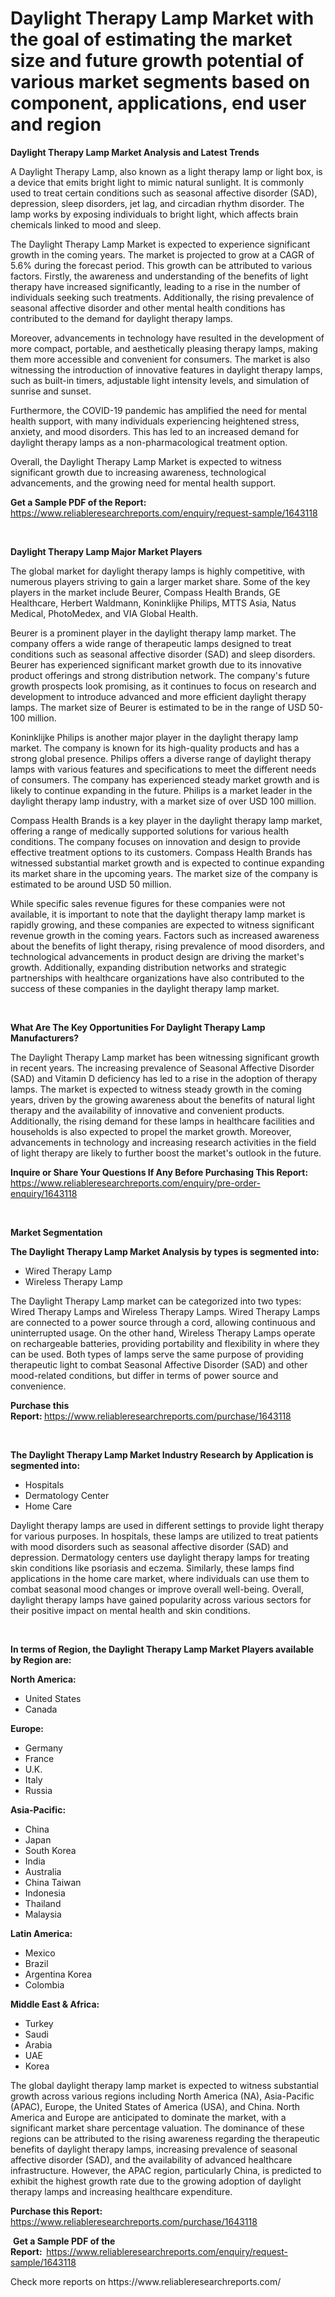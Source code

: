 <p><h1>Daylight Therapy Lamp Market with the goal of estimating the market size and future growth potential of various market segments based on component, applications, end user and region</h1></p><p><strong>Daylight Therapy Lamp Market Analysis and Latest Trends</strong></p>
<p><p>A Daylight Therapy Lamp, also known as a light therapy lamp or light box, is a device that emits bright light to mimic natural sunlight. It is commonly used to treat certain conditions such as seasonal affective disorder (SAD), depression, sleep disorders, jet lag, and circadian rhythm disorder. The lamp works by exposing individuals to bright light, which affects brain chemicals linked to mood and sleep.</p><p>The Daylight Therapy Lamp Market is expected to experience significant growth in the coming years. The market is projected to grow at a CAGR of 5.6% during the forecast period. This growth can be attributed to various factors. Firstly, the awareness and understanding of the benefits of light therapy have increased significantly, leading to a rise in the number of individuals seeking such treatments. Additionally, the rising prevalence of seasonal affective disorder and other mental health conditions has contributed to the demand for daylight therapy lamps.</p><p>Moreover, advancements in technology have resulted in the development of more compact, portable, and aesthetically pleasing therapy lamps, making them more accessible and convenient for consumers. The market is also witnessing the introduction of innovative features in daylight therapy lamps, such as built-in timers, adjustable light intensity levels, and simulation of sunrise and sunset.</p><p>Furthermore, the COVID-19 pandemic has amplified the need for mental health support, with many individuals experiencing heightened stress, anxiety, and mood disorders. This has led to an increased demand for daylight therapy lamps as a non-pharmacological treatment option.</p><p>Overall, the Daylight Therapy Lamp Market is expected to witness significant growth due to increasing awareness, technological advancements, and the growing need for mental health support.</p></p>
<p><strong>Get a Sample PDF of the Report:&nbsp;</strong> <a href="https://www.reliableresearchreports.com/enquiry/request-sample/1643118">https://www.reliableresearchreports.com/enquiry/request-sample/1643118</a></p>
<p>&nbsp;</p>
<p><strong>Daylight Therapy Lamp Major Market Players</strong></p>
<p><p>The global market for daylight therapy lamps is highly competitive, with numerous players striving to gain a larger market share. Some of the key players in the market include Beurer, Compass Health Brands, GE Healthcare, Herbert Waldmann, Koninklijke Philips, MTTS Asia, Natus Medical, PhotoMedex, and VIA Global Health.</p><p>Beurer is a prominent player in the daylight therapy lamp market. The company offers a wide range of therapeutic lamps designed to treat conditions such as seasonal affective disorder (SAD) and sleep disorders. Beurer has experienced significant market growth due to its innovative product offerings and strong distribution network. The company's future growth prospects look promising, as it continues to focus on research and development to introduce advanced and more efficient daylight therapy lamps. The market size of Beurer is estimated to be in the range of USD 50-100 million.</p><p>Koninklijke Philips is another major player in the daylight therapy lamp market. The company is known for its high-quality products and has a strong global presence. Philips offers a diverse range of daylight therapy lamps with various features and specifications to meet the different needs of consumers. The company has experienced steady market growth and is likely to continue expanding in the future. Philips is a market leader in the daylight therapy lamp industry, with a market size of over USD 100 million.</p><p>Compass Health Brands is a key player in the daylight therapy lamp market, offering a range of medically supported solutions for various health conditions. The company focuses on innovation and design to provide effective treatment options to its customers. Compass Health Brands has witnessed substantial market growth and is expected to continue expanding its market share in the upcoming years. The market size of the company is estimated to be around USD 50 million.</p><p>While specific sales revenue figures for these companies were not available, it is important to note that the daylight therapy lamp market is rapidly growing, and these companies are expected to witness significant revenue growth in the coming years. Factors such as increased awareness about the benefits of light therapy, rising prevalence of mood disorders, and technological advancements in product design are driving the market's growth. Additionally, expanding distribution networks and strategic partnerships with healthcare organizations have also contributed to the success of these companies in the daylight therapy lamp market.</p></p>
<p>&nbsp;</p>
<p><strong>What Are The Key Opportunities For Daylight Therapy Lamp Manufacturers?</strong></p>
<p><p>The Daylight Therapy Lamp market has been witnessing significant growth in recent years. The increasing prevalence of Seasonal Affective Disorder (SAD) and Vitamin D deficiency has led to a rise in the adoption of therapy lamps. The market is expected to witness steady growth in the coming years, driven by the growing awareness about the benefits of natural light therapy and the availability of innovative and convenient products. Additionally, the rising demand for these lamps in healthcare facilities and households is also expected to propel the market growth. Moreover, advancements in technology and increasing research activities in the field of light therapy are likely to further boost the market's outlook in the future.</p></p>
<p><strong>Inquire or Share Your Questions If Any Before Purchasing This Report:</strong> <a href="https://www.reliableresearchreports.com/enquiry/pre-order-enquiry/1643118">https://www.reliableresearchreports.com/enquiry/pre-order-enquiry/1643118</a></p>
<p>&nbsp;</p>
<p><strong>Market Segmentation</strong></p>
<p><strong>The Daylight Therapy Lamp Market Analysis by types is segmented into:</strong></p>
<p><ul><li>Wired Therapy Lamp</li><li>Wireless Therapy Lamp</li></ul></p>
<p><p>The Daylight Therapy Lamp market can be categorized into two types: Wired Therapy Lamps and Wireless Therapy Lamps. Wired Therapy Lamps are connected to a power source through a cord, allowing continuous and uninterrupted usage. On the other hand, Wireless Therapy Lamps operate on rechargeable batteries, providing portability and flexibility in where they can be used. Both types of lamps serve the same purpose of providing therapeutic light to combat Seasonal Affective Disorder (SAD) and other mood-related conditions, but differ in terms of power source and convenience.</p></p>
<p><strong>Purchase this Report:&nbsp;</strong><a href="https://www.reliableresearchreports.com/purchase/1643118">https://www.reliableresearchreports.com/purchase/1643118</a></p>
<p>&nbsp;</p>
<p><strong>The Daylight Therapy Lamp Market Industry Research by Application is segmented into:</strong></p>
<p><ul><li>Hospitals</li><li>Dermatology Center</li><li>Home Care</li></ul></p>
<p><p>Daylight therapy lamps are used in different settings to provide light therapy for various purposes. In hospitals, these lamps are utilized to treat patients with mood disorders such as seasonal affective disorder (SAD) and depression. Dermatology centers use daylight therapy lamps for treating skin conditions like psoriasis and eczema. Similarly, these lamps find applications in the home care market, where individuals can use them to combat seasonal mood changes or improve overall well-being. Overall, daylight therapy lamps have gained popularity across various sectors for their positive impact on mental health and skin conditions.</p></p>
<p>&nbsp;</p>
<p><strong>In terms of Region, the Daylight Therapy Lamp Market Players available by Region are:</strong></p>
<p>
    <p> <strong> North America: </strong>
        <ul>
            <li>United States</li>
            <li>Canada</li>
        </ul>
        </p> 
    <p> <strong> Europe: </strong>
        <ul>
            <li>Germany</li>
            <li>France</li>
            <li>U.K.</li>
            <li>Italy</li>
            <li>Russia</li>
        </ul>
        </p> 
    <p> <strong> Asia-Pacific: </strong>
        <ul>
            <li>China</li>
            <li>Japan</li>
            <li>South Korea</li>
            <li>India</li>
            <li>Australia</li>
            <li>China Taiwan</li>
            <li>Indonesia</li>
            <li>Thailand</li>
            <li>Malaysia</li>
        </ul>
        </p> 
    <p> <strong> Latin America: </strong>
        <ul>
            <li>Mexico</li>
            <li>Brazil</li>
            <li>Argentina Korea</li>
            <li>Colombia</li>
        </ul>
        </p> 
    <p> <strong> Middle East & Africa: </strong>
        <ul>
            <li>Turkey</li>
            <li>Saudi</li>
            <li>Arabia</li>
            <li>UAE</li>
            <li>Korea</li>
        </ul>
    </p>
    </p>
<p><p>The global daylight therapy lamp market is expected to witness substantial growth across various regions including North America (NA), Asia-Pacific (APAC), Europe, the United States of America (USA), and China. North America and Europe are anticipated to dominate the market, with a significant market share percentage valuation. The dominance of these regions can be attributed to the rising awareness regarding the therapeutic benefits of daylight therapy lamps, increasing prevalence of seasonal affective disorder (SAD), and the availability of advanced healthcare infrastructure. However, the APAC region, particularly China, is predicted to exhibit the highest growth rate due to the growing adoption of daylight therapy lamps and increasing healthcare expenditure.</p></p>
<p><strong>Purchase this Report: </strong><a href="https://www.reliableresearchreports.com/purchase/1643118">https://www.reliableresearchreports.com/purchase/1643118</a></p>
<p>&nbsp;<strong>Get a Sample PDF of the Report:&nbsp;&nbsp;</strong><a href="https://www.reliableresearchreports.com/enquiry/request-sample/1643118">https://www.reliableresearchreports.com/enquiry/request-sample/1643118</a></p>
<p><strong></strong></p>
<p>Check more reports on https://www.reliableresearchreports.com/</p>